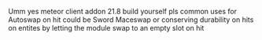 Umm yes meteor client addon 21.8
build yourself pls
common uses for Autoswap on hit could be Sword Maceswap or conserving durability on hits on entites by letting the module swap to an empty slot on hit
